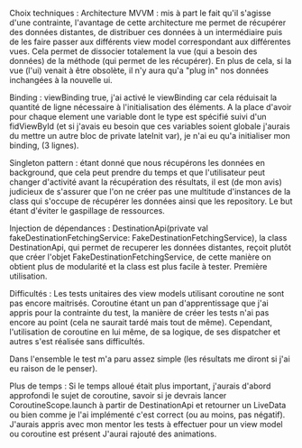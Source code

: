 Choix techniques :
Architecture MVVM : mis à part le fait qu'il s'agisse d'une contrainte, l'avantage de cette architecture me permet de récupérer des données distantes, de distribuer ces données à un intermédiaire
puis de les faire passer aux différents view model correspondant aux différentes vues. Cela permet de dissocier totalement la vue (qui a besoin des données) de la méthode (qui permet de les récupérer).
En plus de cela, si la vue (l'ui) venait à être obsolète, il n'y aura qu'a "plug in" nos données inchangées à la nouvelle ui.

Binding : viewBinding true, j'ai activé le viewBinding car cela réduisait la quantité de ligne nécessaire à l'initialisation des éléments. A la place d'avoir pour chaque element une variable dont le
type est spécifié suivi d'un fidViewById (et si j'avais eu besoin que ces variables soient globale j'aurais du mettre un autre bloc de private lateInit var), je n'ai eu qu'a initialiser mon binding,
(3 lignes).

Singleton pattern : étant donné que nous récupérons les données en background, que cela peut prendre du temps et que l'utilisateur peut changer d'activité avant la récupération des résultats,
il est (de mon avis) judicieux de s'assurer que l'on ne créer pas une multitude d'instances de la class qui s'occupe de récupérer les données ainsi que les repository. Le but étant d'éviter
le gaspillage de ressources.

Injection de dépendances : DestinationApi(private val fakeDestinationFetchingService: FakeDestinationFetchingService), la class DestinationApi, qui permet de recuperer les données distantes,
reçoit plutôt que créer l'objet FakeDestinationFetchingService, de cette manière on obtient plus de modularité et la class est plus facile à tester. Première utilisation.

Difficultés :
Les tests unitaires des view models utilisant coroutine ne sont pas encore maitrisés. Coroutine étant un pan d'apprentissage que j'ai appris pour la contrainte du test, la manière de créer les 
tests n'ai pas encore au point (cela ne saurait tardé mais tout de même). Cependant, l'utilisation de coroutine en lui même, de sa logique, de ses dispatcher et autres s'est réalisée sans difficultés.

Dans l'ensemble le test m'a paru assez simple (les résultats me diront si j'ai eu raison de le penser).

Plus de temps :
Si le temps alloué était plus important, j'aurais d'abord approfondi le sujet de coroutine, savoir si je devrais lancer CoroutineScope.launch à partir de DestinationApi et retourner un LiveData
ou bien comme je l'ai implémenté c'est correct (ou au moins, pas négatif).
J'aurais appris avec mon mentor les tests à effectuer pour un view model ou coroutine est présent 
J'aurai rajouté des animations.
